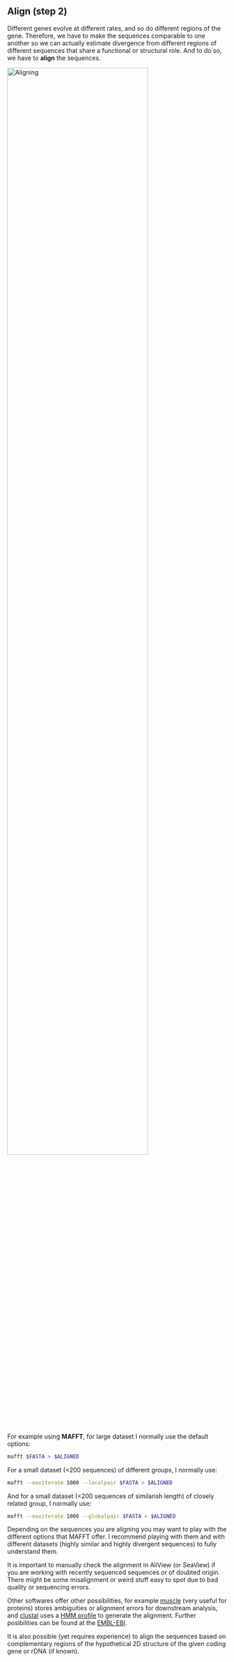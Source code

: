 ## Align (step 2)  
  
Different genes evolve at different rates, and so do different regions of the gene. Therefore, we have to make the sequences comparable to one another so we can actually estimate divergence from different regions of different sequences that share a functional or structural role. And to do so, we have to **align** the sequences.  
  
<img src="../resources/Figure3_step2_align.png" alt="Aligning" width="80%"/>  
  
For example using **MAFFT**, for large dataset I normally use the default options:  
```bash  
mafft $FASTA > $ALIGNED
```  
For a small dataset (<200 sequences) of different groups, I normally use:  
```bash  
mafft --maxiterate 1000 --localpair $FASTA > $ALIGNED
```  
And for a small dataset (<200 sequences of similarish length) of closely related group, I normally use:  
```bash
mafft --maxiterate 1000 --globalpair $FASTA > $ALIGNED
```  
  
Depending on the sequences you are aligning you may want to play with the different options that MAFFT offer. I recommend playing with them and with different datasets (highly similar and highly divergent sequences) to fully understand them.  
  
It is important to manually check the alignment in AliView (or SeaView) if you are working with recently sequenced sequences or of doubted origin. There might be some misalignment or weird stuff easy to spot due to bad quality or sequencing errors.  
  
Other softwares offer other possibilities, for example [muscle](http://www.drive5.com/muscle/) (very useful for proteins) stores ambiguities or alignment errors for downstream analysis, and [clustal](http://www.clustal.org/omega/) uses a [HMM profile](https://www.ebi.ac.uk/training/online/courses/pfam-creating-protein-families/what-are-profile-hidden-markov-models-hmms) to generate the alignment. Further posibilities can be found at the [EMBL-EBI](https://www.ebi.ac.uk/Tools/msa/).  
  
It is also possible (yet requires experience) to align the sequences based on complementary regions of the hypothetical 2D structure of the given coding gene or rDNA (if known).  
